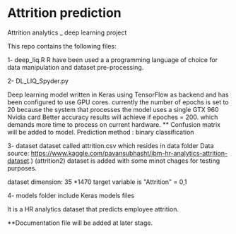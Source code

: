 # Attrition prediction
Attrition analytics _ deep learning project

This repo contains the following files:

1- deep_liq.R 
R have been used a a programming language of choice for data manipulation and dataset pre-processing. 

2- DL_LIQ_Spyder.py

Deep learning model written in Keras using TensorFlow as backend and has been configured to use GPU cores. 
currently the number of epochs is set to 20 because the system that processes the model uses a single GTX 960 Nvidia card
Better accuracy results will achieve if epoches = 200. which demands more time to process on current hardware.
** Confusion matrix will be added to model.
Prediction method : binary classification


3- dataset 
dataset called attrition.csv which resides in data folder
Data source: https://www.kaggle.com/pavansubhasht/ibm-hr-analytics-attrition-dataset.)
(attrition2) dataset is added with some minot chages for testing purposes. 

dataset dimension:  35 *1470 
target variable is "Attrition" = 0,1

4- models folder
include Keras models files 

It is a HR analytics dataset that predicts employee attrition. 

 **Documentation file will be added at later stage. 
